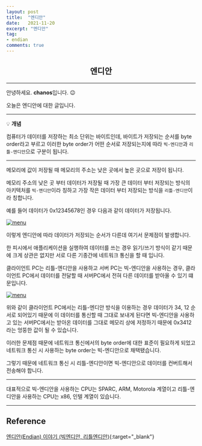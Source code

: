 ```yaml
---
layout: post
title:  "엔디안"
date:   2021-11-20
excerpt: "엔디안"
tag: 
- endian 
comments: true
---
```


## <center>엔디안</center> 

---

안녕하세요. <b>chanos</b>입니다. 😉

오늘은 엔디안에 대한 글입니다.

---

💡 **개념**

컴퓨터가 데이터를 저장하는 최소 단위는 바이트인데, 바이트가 저장되는 순서를 byte order라고 부르고 이러한 byte order가 어떤 순서로 저장되는지에 따라 `빅-엔디안`과 `리틀-엔디안`으로 구분이 됩니다.

---

메모리에 값이 저장될 때 메모리의 주소는 낮은 곳에서 높은 곳으로 저장이 됩니다.

메모리 주소의 낮은 곳 부터 데이터가 저장될 때 가장 큰 데이터 부터 저장되는 방식의 아키텍처를 `빅-엔디안`이라 칭하고 가장 작은 데이터 부터 저장되는 방식을 `리틀-엔디안`이라 칭합니다.

예를 들어 데이터가 0x12345678인 경우 다음과 같이 데이터가 저장됩니다.

<a href="{{ site.url}}/images/posts/2021-11-20/memory.jpg"><img src= "{{ site.url}}/images/posts/2021-11-20/memory.jpg" alt="menu"></a>

이렇게 엔디안에 따라 데이터가 저장되는 순서가 다른데 여기서 문제점이 발생합니다.

한 피시에서 애플리케이션을 실행하여 데이터를 쓰는 경우 읽기/쓰기 방식이 같기 때문에 크게 상관은 없지만 서로 다른 기종간에 네트워크 통신을 할 때 입니다.

클라이언트 PC는 리틀-엔디안을 사용하고 서버 PC는 빅-엔디안을 사용하는 경우, 클라이언트 PC에서 데이터를 전달할 때 서버PC에서 전혀 다른 데이터를 받아올 수 있기 떄문입니다.

<a href="{{ site.url}}/images/posts/2021-11-20/send.jpg"><img src= "{{ site.url}}/images/posts/2021-11-20/send.jpg" alt="menu"></a>

위와 같이 클라이언트 PC에서는 리틀-엔디안 방식을 이용하는 경우 데이터가 34, 12 순서로 되어있기 때문에 이 데이터를 통신할 때 그대로 보내게 된다면 빅-엔디안을 사용하고 있는 서버PC에서는 받아온 데이터를 그대로 메모리 상에 저정하기 때문에 0x3412라는 엉뚱한 값이 될 수 있습니다. 

이러한 문제점 때문에 네트워크 통신에서의 byte order에 대한 표준이 필요하게 되었고 네트워크 통신 시 사용하는 byte order는 빅-엔디안으로 채택됐습니다.

그렇기 때문에 네트워크 통신 시 리틀-엔디안이면 빅-엔디안으로 데이터를 컨버트해서 전송해야 합니다.

---

대표적으로 빅-엔디안을 사용하는 CPU는 SPARC, ARM, Motorola 계열이고 리틀-엔디안을 사용하는 CPU는 x86, 인텔 계열이 있습니다.

---

## Reference

[엔디안(Endian) 이야기 (빅엔디안, 리틀엔디안)](https://www.youtube.com/watch?v=j-UOJbAIfs0&t=22s){:target="_blank"}